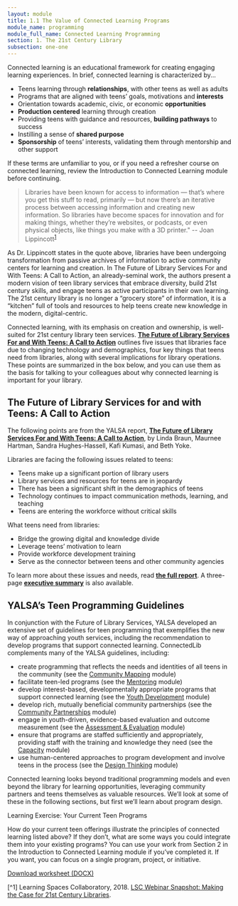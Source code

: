 ```yaml
---
layout: module
title: 1.1 The Value of Connected Learning Programs
module_name: programming
module_full_name: Connected Learning Programming
section: 1. The 21st Century Library
subsection: one-one
---
```


Connected learning is an educational framework for creating engaging learning experiences. In brief, connected learning is characterized by...

- Teens learning through **relationships**, with other teens as well as adults
- Programs that are aligned with teens’ goals, motivations and **interests**
- Orientation towards academic, civic, or economic **opportunities**
- **Production centered** learning through creation
- Providing teens with guidance and resources, **building pathways** to success
- Instilling a sense of **shared purpose**
- **Sponsorship** of teens’ interests, validating them through mentorship and other support

If these terms are unfamiliar to you, or if you need a refresher course on connected learning, review the Introduction to Connected Learning module before continuing. 

> Libraries have been known for access to information — that’s where you get this stuff to read, primarily — but now there’s an iterative process between accessing information and creating new information. So libraries have become spaces for innovation and for making things, whether they’re websites, or podcasts, or even physical objects, like things you make with a 3D printer." -- Joan Lippincott<sup><a href="#1">1</a></sup>

As Dr. Lippincott states in the quote above, libraries have been undergoing transformation from passive archives of information to active community centers for learning and creation. In The Future of Library Services For and With Teens: A Call to Action, an already-seminal work, the authors present a modern vision of teen library services that embrace diversity, build 21st century skills, and engage teens as active participants in their own learning. The 21st century library is no longer a “grocery store” of information, it is a “kitchen” full of tools and resources to help teens create new knowledge in the modern, digital-centric. 

Connected learning, with its emphasis on creation and ownership, is well-suited for 21st century library teen services. [**The Future of Library Services For and With Teens: A Call to Action**](http://www.ala.org/yaforum/future-library-services-and-teens-project-report) outlines five issues that libraries face due to changing technology and demographics, four key things that teens need from libraries, along with several implications for library operations. These points are summarized in the box below, and you can use them as the basis for talking to your colleagues about why connected learning is important for your library. 

## The Future of Library Services for and with Teens: A Call to Action

The following points are from the YALSA report, [**The Future of Library Services For and With Teens: A Call to Action**](http://www.ala.org/yaforum/future-library-services-and-teens-project-report), by Linda Braun, Maurnee Hartman, Sandra Hughes-Hassell, Kafi Kumasi, and Beth Yoke. 

Libraries are facing the following issues related to teens: 

- Teens make up a significant portion of library users
- Library services and resources for teens are in jeopardy
- There has been a significant shift in the demographics of teens
- Technology continues to impact communication methods, learning, and teaching
- Teens are entering the workforce without critical skills

What teens need from libraries: 

- Bridge the growing digital and knowledge divide
- Leverage teens’ motivation to learn
- Provide workforce development training
- Serve as the connector between teens and other community agencies

To learn more about these issues and needs, read [**the full report**](http://www.ala.org/yaforum/future-library-services-and-teens-project-report). A three-page [**executive summary**](http://www.ala.org/yaforum/sites/ala.org.yaforum/files/content/YALSA_nationalforum_ExecutiveSummary_Final_web.pdf) is also available.

## YALSA’s Teen Programming Guidelines 

In conjunction with the Future of Library Services, YALSA developed an extensive set of guidelines for teen programming that exemplifies the new way of approaching youth services, including the recommendation to develop programs that support connected learning. ConnectedLib complements many of the YALSA guidelines, including: 

- create programming that reflects the needs and identities of all teens in the community (see the [Community Mapping](../communitymapping/index.html) module)
- facilitate teen-led programs (see the [Mentoring](../mentoring/index.html) module)
- develop interest-based, developmentally appropriate programs that support connected learning (see the [Youth Development](../youthdevelopment/index.html) module)
- develop rich, mutually beneficial community partnerships (see the [Community Partnerships](../communitypartnerships/index.html) module)
- engage in youth-driven, evidence-based evaluation and outcome measurement (see the [Assessment &amp; Evaluation](../assessment/index.html) module)
- ensure that programs are staffed sufficiently and appropriately, providing staff with the training and knowledge they need (see the [Capacity](../capacity/index.html) module)
- use human-centered approaches to program development and involve teens in the process (see the [Design Thinking](../designthinking/index.html) module)

Connected learning looks beyond traditional programming models and even beyond the library for learning opportunities, leveraging community partners and teens themselves as valuable resources. We’ll look at some of these in the following sections, but first we’ll learn about program design.

<div class="reflection">
<p><span class="box-title">Learning Exercise: Your Current Teen Programs</span></p>
<p>How do your current teen offerings illustrate the principles of connected learning listed above? If they don’t, what are some ways you could integrate them into your existing programs? You can use your work from Section 2 in the Introduction to Connected Learning module if you’ve completed it. If you want, you can focus on a single program, project, or initiative.</p>
<p><a href="docs/activity_1_1.html">Download worksheet (DOCX)</a></p>


</div>



<a name="1">[^1]</a> Learning Spaces Collaboratory, 2018. [LSC Webinar Snapshot: Making the Case for 21st Century Libraries](https://youtu.be/e0FHQBJtcI8).

